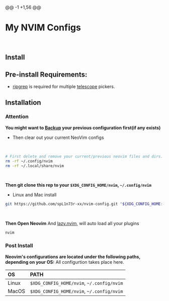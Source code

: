 @@ -1 +1,56 @@
# My NVIM Configs

<br>

## Install


## Pre-install Requirements:
  * [ripgrep](https://github.com/BurntSushi/ripgrep#installation) is required for multiple [telescope](https://github.com/nvim-telescope/telescope.nvim#suggested-dependencies) pickers.


## Installation

 ### Attention
**You might want to [Backup](https://github.com/nvim-lua/kickstart.nvim?tab=readme-ov-file#FAQ) your previous configuration first(if any exists)**
- Then clear out your current NeoVim configs

<br>

```bash
# First delete and remove your current/previous neovim files and dirs.
rm -rf ~/.config/nvim
rm -rf ~/.local/share/nvim
```

<br>

**Then git clone this rep to your  `$XDG_CONFIG_HOME/nvim`, `~/.config/nvim`**

-  Linux and Mac install
```bash
git https://github.com/spL1n73r-xx/nvim-config.git "${XDG_CONFIG_HOME:-$HOME/.config}"/nvim
```

<br>


**Then Open Neovim**
And [lazy.nvim](https://lazy.folke.io/), will auto load all your plugins
```sh
nvim
```

### Post Install
**Neovim's configurations are located under the following paths, depending on your OS:**
All configurtion takes place here.

| OS    | PATH                                      |
| :---- | :---------------------------------------- |
| Linux | `$XDG_CONFIG_HOME/nvim`, `~/.config/nvim` |
| MacOS | `$XDG_CONFIG_HOME/nvim`, `~/.config/nvim` |



<br>
